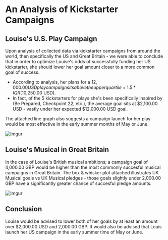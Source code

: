 # An Analysis of Kickstarter Campaigns
## Louise's U.S. Play Campaign
  Upon analysis of collected data via kickstarter campaigns from around the world, then specifically the US and Great Britain - we were able to conclude that in order to optimize Louise's odds of successfully funding her US kickstarter, she should lower her goal amount closer to a more common goal of success. 
   - According to analysis, her plans for a $12,000.00 USD play campaign sits above the upper quartile + 1.5*IQR ($10,250.00 USD). 
   - In fact, of the 5 kickstarters for plays she's been specifically inspired by (Be Prepared, Checkpoint 22, etc.), the average goal sits at $2,100.00 USD - vastly under her expected $12,000.00 USD goal. 
 
 The attached line graph also suggests a campaign launch for her play would be most effective in the early summer months of May or June.

![Imgur](https://i.imgur.com/ll71Vgo.png)

## Louise's Musical in Great Britain
  In the case of Louise's British musical ambitions; a campaign goal of 4,000.00 GBP would be higher than the most commonly succesful musical campaigns in Great Britain. The box & whisker plot attached illustrates UK Musical goals vs UK Musical pledges - those goals slightly under 2,000.00 GBP have a significantly greater chance of succesful pledge amounts.
  
![Imgur](https://imgur.com/4Lgigvs)  
  
  ## Conclusion
  Louise would be advised to lower both of her goals by at least an amount over $2,000.00 USD and 2,000.00 GBP. It would also be advised that Louis launch her US campaign in the early summer time of May or June.

